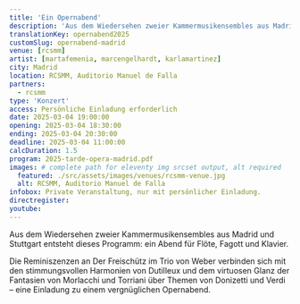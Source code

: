 ```yaml
---
title: 'Ein Opernabend'
description: 'Aus dem Wiedersehen zweier Kammermusikensembles aus Madrid und Stuttgart entsteht dieses Programm: ein Abend für Flöte, Fagott und Klavier.'
translationKey: opernabend2025
customSlug: opernabend-madrid
venue: [rcsmm]
artist: [martafemenia, marcengelhardt, karlamartinez]
city: Madrid
location: RCSMM, Auditorio Manuel de Falla
partners:
  - rcsmm
type: 'Konzert'
access: Persönliche Einladung erforderlich
date: 2025-03-04 19:00:00
opening: 2025-03-04 18:30:00
ending: 2025-03-04 20:30:00
deadline: 2025-03-04 11:00:00
calcDuration: 1.5
program: 2025-tarde-opera-madrid.pdf
images: # complete path for eleventy img srcset output, alt required
  featured: ./src/assets/images/venues/rcsmm-venue.jpg
  alt: RCSMM, Auditorio Manuel de Falla
infobox: Private Veranstaltung, nur mit persönlicher Einladung.
directregister:
youtube:
---
```


Aus dem Wiedersehen zweier Kammermusikensembles aus Madrid und Stuttgart entsteht dieses Programm: ein Abend für Flöte, Fagott und Klavier.

Die Reminiszenzen an Der Freischütz im Trio von Weber verbinden sich mit den stimmungsvollen Harmonien von Dutilleux und dem virtuosen Glanz der Fantasien von Morlacchi und Torriani über Themen von Donizetti und Verdi – eine Einladung zu einem vergnüglichen Opernabend.
